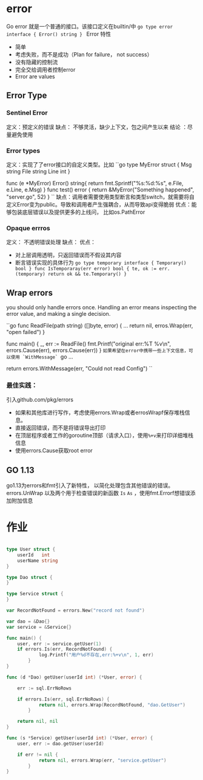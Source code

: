 # error

Go error 就是一个普通的接口。该接口定义在builtin/中
``go
type error interface {
    Error() string
}
``
Error 特性

- 简单
- 考虑失败，而不是成功（Plan for  failure， not success）
- 没有隐藏的控制流
- 完全交给调用者控制error
- Error are values
## Error Type
### Sentinel Error
定义：预定义的错误
缺点： 不够灵活，缺少上下文，包之间产生以来
结论 ：尽量避免使用
### Error types 
定义：实现了了error接口的自定义类型。比如
``go
type MyError struct {
    Msg string
    File string
    Line int
}

func (e *MyError) Error() string{
    return fmt.Sprintf("%s:%d:%s", e.File, e.Line, e.Msg)
}
func test() error {
    return &MyError{"Something happened", "server.go", 52}
}
``
缺点：调用者需要使用类型断言和类型switch，就需要将自定义Error变为public。导致和调用者产生强耦合，从而导致api变得脆弱
优点：能够包装底层错误以及提供更多的上线问， 比如os.PathError
### Opaque errros
定义： 不透明错误处理
缺点：
优点：

- 对上层调用透明，只返回错误而不假设其内容
- 断言错误实现的具体行为
``go
type temporary interface {
    Temporary() bool
}
func IsTemporaray(err error) bool {
    te, ok := err.(temporary)
    return ok && te.Temporary()
}
``


## Wrap errors
you should only handle errors once. Handling an error means inspecting the error value, and making a single decision.


``go
func ReadFile(path string) ([]byte, error) {
    ...
    return nil, erros.Wrap(err, "open failed")
}

func main() {
    _, err := ReadFile()
    fmt.Printf("original err:%T %v\n", errors.Cause(err), errors.Cause(err))
}
``
如果希望在error中携带一些上下文信息，可以使用 `WithMessage` 
``go
...

return errors.WithMessage(err, "Could not read Config")
``
### 最佳实践：
引入github.com/pkg/errors

- 如果和其他库进行写作，考虑使用errors.Wrap或者errosWrapf保存堆栈信息。
- 直接返回错误，而不是将错误导出打印
- 在顶层程序或者工作的goroutine顶部（请求入口），使用`%+v`来打印详细堆栈信息
- 使用errors.Cause获取root error
## GO 1.13
go1.13为errors和fmt引入了新特性， 以简化处理包含其他错误的错误。
errors.UnWrap 以及两个用于检查错误的新函数 `Is` `As` ，使用fmt.Errorf想错误添加附加信息



# 作业

```go

type User struct {
    userId   int
    userName string
}

type Dao struct {
}

type Service struct {
}

var RecordNotFound = errors.New("record not found")

var dao = &Dao{}
var service = &Service{}

func main() {
    user, err := service.getUser(1)
    if errors.Is(err, RecordNotFound) {
            log.Printf("用户%d不存在,err:%+v\n", 1, err)
        }
}

func (d *Dao) getUser(userId int) (*User, error) {

    err := sql.ErrNoRows

    if errors.Is(err, sql.ErrNoRows) {
            return nil, errors.Wrap(RecordNotFound, "dao.GetUser")
        }

    return nil, nil
}

func (s *Service) getUser(userId int) (*User, error) {
    user, err := dao.getUser(userId)

    if err != nil {
            return nil, errors.Wrap(err, "service.getUser")
        }
}

```
